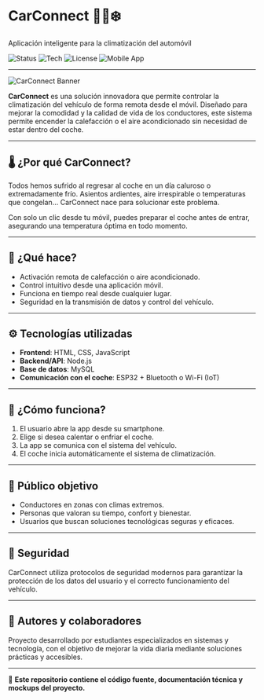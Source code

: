 # CarConnect 🚗🔥❄️  
Aplicación inteligente para la climatización del automóvil

![Status](https://img.shields.io/badge/status-en%20desarrollo-yellow)
![Tech](https://img.shields.io/badge/IoT-ESP32-blue)
![License](https://img.shields.io/badge/license-MIT-green)
![Mobile App](https://img.shields.io/badge/platform-React%20Native-brightgreen)

---

![CarConnect Banner]("https://github.com/user-attachments/assets/9c5098f4-71e0-4588-b508-0a68abcf9472")

**CarConnect** es una solución innovadora que permite controlar la climatización del vehículo de forma remota desde el móvil. Diseñado para mejorar la comodidad y la calidad de vida de los conductores, este sistema permite encender la calefacción o el aire acondicionado sin necesidad de estar dentro del coche.

---

## 🌡️ ¿Por qué CarConnect?

Todos hemos sufrido al regresar al coche en un día caluroso o extremadamente frío. Asientos ardientes, aire irrespirable o temperaturas que congelan... CarConnect nace para solucionar este problema.

Con solo un clic desde tu móvil, puedes preparar el coche antes de entrar, asegurando una temperatura óptima en todo momento.

---

## 📱 ¿Qué hace?

- Activación remota de calefacción o aire acondicionado.
- Control intuitivo desde una aplicación móvil.
- Funciona en tiempo real desde cualquier lugar.
- Seguridad en la transmisión de datos y control del vehículo.

---

## ⚙️ Tecnologías utilizadas

- **Frontend**: HTML, CSS, JavaScript
- **Backend/API**: Node.js 
- **Base de datos**:  MySQL
- **Comunicación con el coche**: ESP32 + Bluetooth o Wi-Fi (IoT)

---

## 🚀 ¿Cómo funciona?

1. El usuario abre la app desde su smartphone.
2. Elige si desea calentar o enfriar el coche.
3. La app se comunica con el sistema del vehículo.
4. El coche inicia automáticamente el sistema de climatización.

---

## 🎯 Público objetivo

- Conductores en zonas con climas extremos.
- Personas que valoran su tiempo, confort y bienestar.
- Usuarios que buscan soluciones tecnológicas seguras y eficaces.

---

## 🔐 Seguridad

CarConnect utiliza protocolos de seguridad modernos para garantizar la protección de los datos del usuario y el correcto funcionamiento del vehículo.

---

## 🧠 Autores y colaboradores

Proyecto desarrollado por estudiantes especializados en sistemas y tecnología, con el objetivo de mejorar la vida diaria mediante soluciones prácticas y accesibles.

---

📌 **Este repositorio contiene el código fuente, documentación técnica y mockups del proyecto.**

